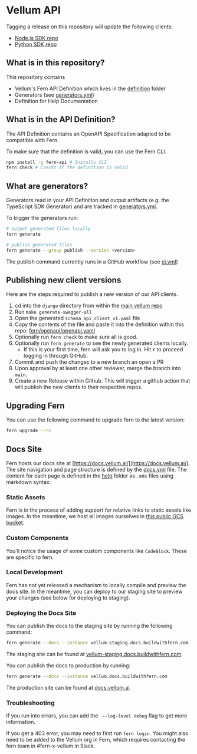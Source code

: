 # Vellum API

Tagging a release on this repository will update the following clients:

- [Node.js SDK repo](https://github.com/vellum-ai/vellum-client-node)
- [Python SDK repo](https://github.com/vellum-ai/vellum-client-python)

## What is in this repository?

This repository contains

- Vellum's Fern API Definition which lives in the [definition](./fern/api/definition/) folder
- Generators (see [generators.yml](./fern/api/generators.yml))
- Definition for Help Documentation

## What is in the API Definition?

The API Definition contains an OpenAPI Specification adapted to be compatible with Fern.

To make sure that the definition is valid, you can use the Fern CLI.

```bash
npm install -g fern-api # Installs CLI
fern check # Checks if the definition is valid
```

## What are generators?

Generators read in your API Definition and output artifacts (e.g. the TypeScript SDK Generator) and are tracked in [generators.yml](./fern/api/generators.yml).

To trigger the generators run:

```bash
# output generated files locally
fern generate

# publish generated files
fern generate --group publish --version <version>
```

The publish command currently runs in a GitHub workflow (see [ci.yml](.github/workflows/ci.yml#L32))

## Publishing new client versions
Here are the steps required to publish a new version of our API clients.
1. cd into the `django` directory from within the [main vellum repo](https://github.com/vellum-ai/vellum)
2. Run `make generate-swagger-all`
3. Open the generated `schema_api_client_v1.yaml` file
4. Copy the contents of the file and paste it into the definition within this repo: [fern/openapi/openapi.yaml](./fern/openapi/openapi.yaml)
5. Optionally run `fern check` to make sure all is good.
6. Optionally run `fern generate` to see the newly generated clients locally.
    - If this is your first time, fern will ask you to log in. Hit `Y` to proceed logging in through GitHub.
7. Commit and push the changes to a new branch an open a PR
8. Upon approval by at least one other reviewer, merge the branch into `main`.
9. Create a new Release within Github. This will trigger a github action that will publish the new clients to their respective repos.

## Upgrading Fern
You can use the following command to upgrade fern to the latest version:
```bash
fern upgrade --rc
```

## Docs Site
Fern hosts our docs site at [https://docs.vellum.ai/](https://docs.vellum.ai/). The site navigation and page structure
is defined by the [docs.yml](./fern/api/docs.yml) file. The content for each page is defined in the [help](./docs/content/help) folder
as `.mdx` files using markdown syntax.

### Static Assets
Fern is in the process of adding support for relative links to static assets like images. In the meantime, we host all
images ourselves in [this public GCS bucket](https://console.cloud.google.com/storage/browser/vellum-public/help-docs?project=vocify-prod).

### Custom Components
You'll notice the usage of some custom components like `CodeBlock`. These are specific to fern.


### Local Development
Fern has not yet released a mechanism to locally compile and preview the docs site. In the meantime, you can
deploy to our staging site to preview your changes (see below for deploying to staging).


### Deploying the Docs Site
You can publish the docs to the staging site by running the following command:
```bash
fern generate --docs --instance vellum-staging.docs.buildwithfern.com
```

The staging site can be found at [vellum-staging.docs.buildwithfern.com](https://vellum-staging.docs.buildwithfern.com/).

You can publish the docs to production by running:
```bash
fern generate --docs --instance vellum.docs.buildwithfern.com
```

The production site can be found at [docs.vellum.ai](https://docs.vellum.ai/).

### Troubleshooting

If you run into errors, you can add the ` --log-level debug` flag to get more information.

If you get a 403 error, you may need to first run `fern login`. You might also need to be added
to the Vellum org in Fern, which requires contacting the fern team in #fern-x-vellum in Slack.